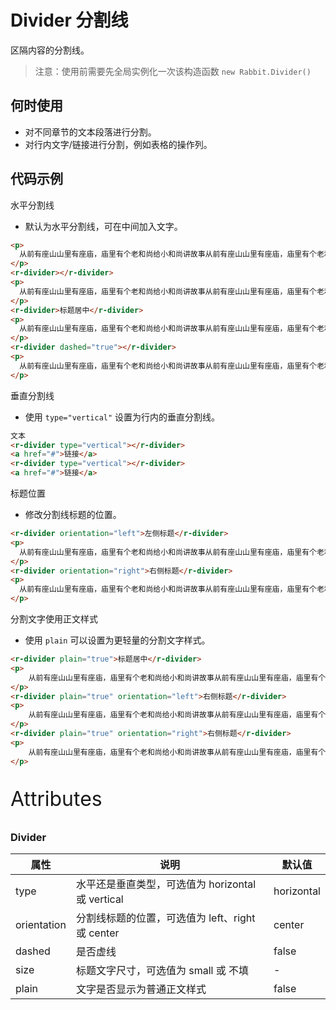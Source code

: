 # Divider 分割线

区隔内容的分割线。

> 注意：使用前需要先全局实例化一次该构造函数  `new Rabbit.Divider()`

## 何时使用

- 对不同章节的文本段落进行分割。
- 对行内文字/链接进行分割，例如表格的操作列。


## 代码示例

水平分割线 

- 默认为水平分割线，可在中间加入文字。

```html
<p>
  从前有座山山里有座庙，庙里有个老和尚给小和尚讲故事从前有座山山里有座庙，庙里有个老和尚给小和尚讲故事
</p>
<r-divider></r-divider>
<p>
  从前有座山山里有座庙，庙里有个老和尚给小和尚讲故事从前有座山山里有座庙，庙里有个老和尚给小和尚讲故事
</p>
<r-divider>标题居中</r-divider>
<p>
  从前有座山山里有座庙，庙里有个老和尚给小和尚讲故事从前有座山山里有座庙，庙里有个老和尚给小和尚讲故事
</p>
<r-divider dashed="true"></r-divider>
<p>
  从前有座山山里有座庙，庙里有个老和尚给小和尚讲故事从前有座山山里有座庙，庙里有个老和尚给小和尚讲故事
</p>
```

垂直分割线

- 使用 `type="vertical"` 设置为行内的垂直分割线。

```html
文本
<r-divider type="vertical"></r-divider>
<a href="#">链接</a>
<r-divider type="vertical"></r-divider>
<a href="#">链接</a>
```

标题位置

- 修改分割线标题的位置。

```html
<r-divider orientation="left">左侧标题</r-divider>
<p>
  从前有座山山里有座庙，庙里有个老和尚给小和尚讲故事从前有座山山里有座庙，庙里有个老和尚给小和尚讲故事
</p>
<r-divider orientation="right">右侧标题</r-divider>
<p>
  从前有座山山里有座庙，庙里有个老和尚给小和尚讲故事从前有座山山里有座庙，庙里有个老和尚给小和尚讲故事
</p>
```

分割文字使用正文样式

- 使用 `plain` 可以设置为更轻量的分割文字样式。

```html
<r-divider plain="true">标题居中</r-divider>
<p>
    从前有座山山里有座庙，庙里有个老和尚给小和尚讲故事从前有座山山里有座庙，庙里有个老和尚给小和尚讲故事
</p>
<r-divider plain="true" orientation="left">右侧标题</r-divider>
<p>
    从前有座山山里有座庙，庙里有个老和尚给小和尚讲故事从前有座山山里有座庙，庙里有个老和尚给小和尚讲故事
</p>
<r-divider plain="true" orientation="right">右侧标题</r-divider>
<p>
    从前有座山山里有座庙，庙里有个老和尚给小和尚讲故事从前有座山山里有座庙，庙里有个老和尚给小和尚讲故事
</p>
```

<p style="font-size: 32px">Attributes</p>

### Divider

| 属性        | 说明                                              | 默认值     |
| ----------- | ------------------------------------------------- | ---------- |
| type        | 水平还是垂直类型，可选值为 horizontal 或 vertical | horizontal |
| orientation | 分割线标题的位置，可选值为 left、right 或 center  | center     |
| dashed      | 是否虚线                                          | false      |
| size        | 标题文字尺寸，可选值为 small 或 不填              | -          |
| plain       | 文字是否显示为普通正文样式                        | false      |